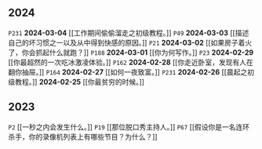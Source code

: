 ## 2024
`P231` **2024-03-04** [[工作期间偷偷溜走之初级教程。]]
`P49` **2024-03-03** [[描述自己的坏习惯之一以及从中得到快感的原因。]]
`P21` **2024-03-02** [[如果房子着火了，你会抓起什么就跑？]]
`P188` **2024-03-01** [[你为何写作。]]
`P23` **2024-02-29** [[你最超然的一次吃冰激凌体验。]]
`P162` **2024-02-28** [[你走近卧室，发现有人在翻你抽屉。]]
`P164` **2024-02-27** [[如何一夜致富。]]
`P231` **2024-02-26** [[晨起之初级教程。]]
**2024-02-25** [[你最贫穷的时候。]]

## 2023
`P2` [[一秒之内会发生什么。]]
`P19` [[那位脱口秀主持人。]]
`P67` [[假设你是一名连环杀手，你的录像机列表上有哪些节目？为什么？]]